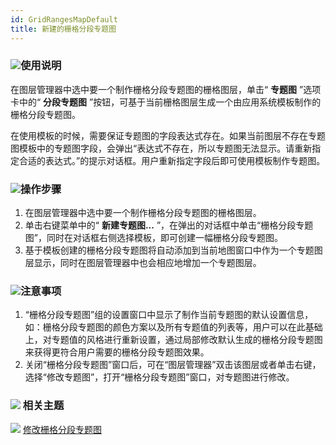 ```yaml
---
id: GridRangesMapDefault
title: 新建的栅格分段专题图
---
```

### ![](../../img/read.gif)使用说明

在图层管理器中选中要一个制作栅格分段专题图的栅格图层，单击“ **专题图** ”选项卡中的“ **分段专题图**
”按钮，可基于当前栅格图层生成一个由应用系统模板制作的栅格分段专题图。

在使用模板的时候，需要保证专题图的字段表达式存在。如果当前图层不存在专题图模板中的专题图字段，会弹出“表达式不存在，所以专题图无法显示。请重新指定合适的表达式。”的提示对话框。用户重新指定字段后即可使用模板制作专题图。

### ![](../../img/read.gif)操作步骤

  1. 在图层管理器中选中要一个制作栅格分段专题图的栅格图层。
  2. 单击右键菜单中的“ **新建专题图...** ”，在弹出的对话框中单击“栅格分段专题图”，同时在对话框右侧选择模板，即可创建一幅栅格分段专题图。 
  3. 基于模板创建的栅格分段专题图将自动添加到当前地图窗口中作为一个专题图层显示，同时在图层管理器中也会相应地增加一个专题图层。

### ![](../../img/note.png)注意事项

  1. “栅格分段专题图”组的设置窗口中显示了制作当前专题图的默认设置信息，如：栅格分段专题图的颜色方案以及所有专题值的列表等，用户可以在此基础上，对专题值的风格进行重新设置，通过局部修改默认生成的栅格分段专题图来获得更符合用户需要的栅格分段专题图效果。
  2. 关闭“栅格分段专题图”窗口后，可在“图层管理器”双击该图层或者单击右键，选择“修改专题图”，打开“栅格分段专题图”窗口，对专题图进行修改。

### ![](../../img/seealso.png) 相关主题

![](../../img/smalltitle.png) [修改栅格分段专题图](GridRangesMapGroupDia)

